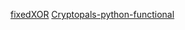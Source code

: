 [fixedXOR](https://laconicwolf.com/2018/05/19/cryptopals-challenge-2-fixed-xor-in-python/)
[Cryptopals-python-functional](http://unstable.xyz/cryptopals-set-1.html)
